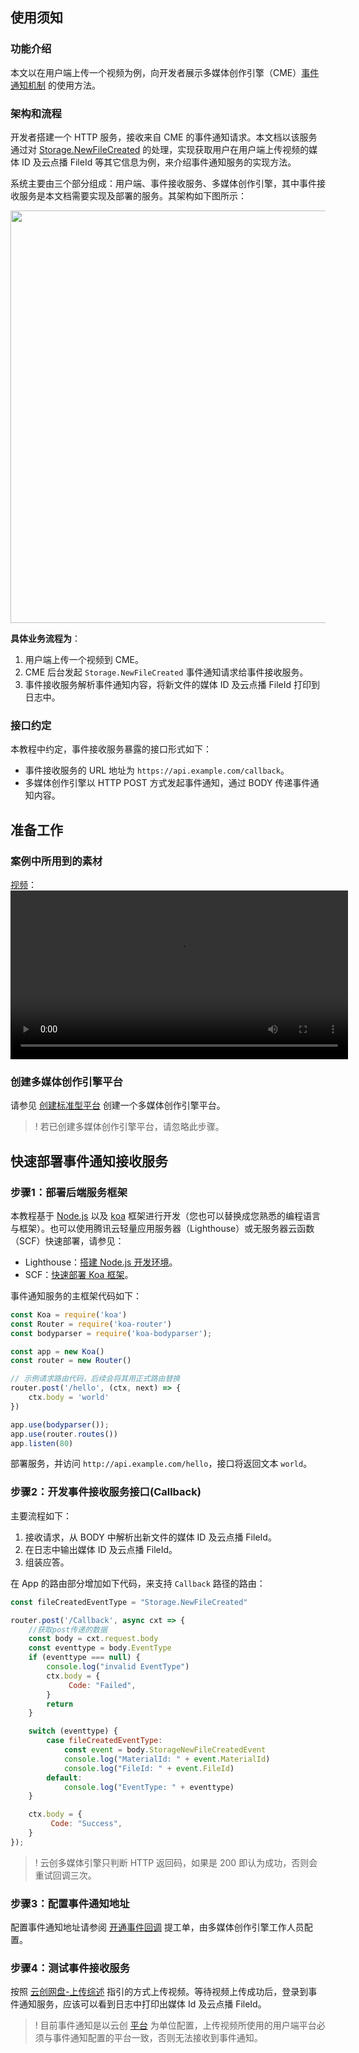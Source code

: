 ## 使用须知
### 功能介绍
本文以在用户端上传一个视频为例，向开发者展示多媒体创作引擎（CME）[事件通知机制](https://cloud.tencent.com/document/product/1156/71327) 的使用方法。

### 架构和流程
开发者搭建一个 HTTP 服务，接收来自 CME 的事件通知请求。本文档以该服务通过对 [Storage.NewFileCreated](https://cloud.tencent.com/document/product/1156/71328#p1) 的处理，实现获取用户在用户端上传视频的媒体 ID 及云点播 FileId 等其它信息为例，来介绍事件通知服务的实现方法。

系统主要由三个部分组成：用户端、事件接收服务、多媒体创作引擎，其中事件接收服务是本文档需要实现及部署的服务。其架构如下图所示：

<img src="https://qcloudimg.tencent-cloud.cn/raw/f63a8c3c30fb3908a6d51c441e80f342.png" width="660">

**具体业务流程为**：
1. 用户端上传一个视频到 CME。
2. CME 后台发起 `Storage.NewFileCreated` 事件通知请求给事件接收服务。
3. 事件接收服务解析事件通知内容，将新文件的媒体 ID 及云点播 FileId 打印到日志中。

### 接口约定
本教程中约定，事件接收服务暴露的接口形式如下：
- 事件接收服务的 URL 地址为 `https://api.example.com/callback`。
- 多媒体创作引擎以 HTTP POST 方式发起事件通知，通过 BODY 传递事件通知内容。


## 准备工作
### 案例中所用到的素材

[视频](http://1810000000.vod2.myqcloud.com/b64e98acvodcq1810000000/c20be6785285890809599844312/f0.mp4?download_name=视频1.mp4)：
<video width="540" controls>
  <source src="http://1810000000.vod2.myqcloud.com/b64e98acvodcq1810000000/c20be6785285890809599844312/f0.mp4" type="video/mp4">
  对不起，您的浏览器暂时不支持视频预览。
</video>

### 创建多媒体创作引擎平台
请参见 [创建标准型平台](https://cloud.tencent.com/document/product/1156/64110) 创建一个多媒体创作引擎平台。

>! 若已创建多媒体创作引擎平台，请忽略此步骤。


## 快速部署事件通知接收服务

### 步骤1：部署后端服务框架[](id:Step1)

本教程基于 [Node.js](https://nodejs.org/zh-cn/) 以及 [koa](https://github.com/koajs/koa) 框架进行开发（您也可以替换成您熟悉的编程语言与框架）。也可以使用腾讯云轻量应用服务器（Lighthouse）或无服务器云函数（SCF）快速部署，请参见：
- Lighthouse：[搭建 Node.js 开发环境](https://cloud.tencent.com/document/product/1207/60266)。
- SCF：[快速部署 Koa 框架](https://cloud.tencent.com/document/product/583/59231)。

事件通知服务的主框架代码如下：
```javascript
const Koa = require('koa')
const Router = require('koa-router')
const bodyparser = require('koa-bodyparser');

const app = new Koa()
const router = new Router()

// 示例请求路由代码，后续会将其用正式路由替换
router.post('/hello', (ctx, next) => {
    ctx.body = 'world'
})

app.use(bodyparser());
app.use(router.routes())
app.listen(80)
```

部署服务，并访问 `http://api.example.com/hello`，接口将返回文本 `world`。


### 步骤2：开发事件接收服务接口(Callback)[](id:Step2)
主要流程如下：
1. 接收请求，从 BODY 中解析出新文件的媒体 ID 及云点播 FileId。
2. 在日志中输出媒体 ID 及云点播 FileId。
3. 组装应答。

在 App 的路由部分增加如下代码，来支持 `Callback` 路径的路由：
```javascript
const fileCreatedEventType = "Storage.NewFileCreated"

router.post('/Callback', async cxt => {
    //获取post传递的数据
    const body = cxt.request.body
    const eventtype = body.EventType
    if (eventtype === null) {
        console.log("invalid EventType")
        ctx.body = {
             Code: "Failed",
        } 
        return
    }

    switch (eventtype) {
        case fileCreatedEventType:
            const event = body.StorageNewFileCreatedEvent
            console.log("MaterialId: " + event.MaterialId)
            console.log("FileId: " + event.FileId)
        default:
            console.log("EventType: " + eventtype)
    }

    ctx.body = {
         Code: "Success",
    }
});
```

>! 云创多媒体引擎只判断 HTTP 返回码，如果是 200 即认为成功，否则会重试回调三次。

### 步骤3：配置事件通知地址 [](id:Step3)
配置事件通知地址请参阅 [开通事件回调](https://cloud.tencent.com/document/product/1156/71327#p3) 提工单，由多媒体创作引擎工作人员配置。

### 步骤4：测试事件接收服务 [](id:Step4)
按照 [云创网盘-上传综述](https://cloud.tencent.com/document/product/1156/64131) 指引的方式上传视频。等待视频上传成功后，登录到事件通知服务，应该可以看到日志中打印出媒体 Id 及云点播 FileId。

>! 目前事件通知是以云创 [平台](https://cloud.tencent.com/document/product/1156/64108) 为单位配置，上传视频所使用的用户端平台必须与事件通知配置的平台一致，否则无法接收到事件通知。
